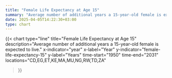 ```yaml
---
title: "Female Life Expectancy at Age 15"
summary: "Average number of additional years a 15-year-old female is expected to live"
date: 2025-04-05T14:22:30+03:00
type: chart
---
```


{{< chart
    type="line"
    title="Female Life Expectancy at Age 15"
    description="Average number of additional years a 15-year-old female is expected to live."
    x-indicator="year"
    x-label="Year"
    y-indicator="female-life-expectancy-15"
    y-label="Years"
    time-start="1950"
    time-end="2031"
    locations="CD,EG,ET,KE,MA,MU,NG,RW,TD,ZA"
>}}
